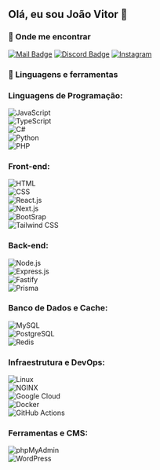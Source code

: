 ## Olá, eu sou João Vitor 👾

### 🔎 Onde me encontrar

[![Mail Badge](https://img.shields.io/badge/_jv0488598@gmail.com_-b1295b?style=flat-square&labelColor=b1295b&logo=gmail&logoColor=fff)](mailto:jv0488598@gmail.com)
[![Discord Badge](https://img.shields.io/badge/_jootave_-b1295b?style=flat-square&labelColor=b1295b&logo=discord&logoColor=fff)](https://discordapp.com/users/399906363486240770/)
[![Instagram](https://img.shields.io/badge/joaovitork.c_-b1295b?style=flat-square&labelColor=b1295b&logo=Instagram&logoColor=fff)](https://www.instagram.com/joaovitork.c/)

### 🚀 Linguagens e ferramentas

### **Linguagens de Programação:**  
![JavaScript](https://img.shields.io/badge/-JavaScript-F7DF1E?style=flat-square&logo=Javascript&logoColor=black)  
![TypeScript](https://img.shields.io/badge/-TypeScript-007ACC?style=flat-square&logo=typescript&logoColor=black)  
![C#](https://img.shields.io/badge/-C%23-239120?style=flat-square&logo=c-sharp&logoColor=white)  
![Python](https://img.shields.io/badge/-python-3670A0?style=flat-square&logo=python&logoColor=black)  
![PHP](https://img.shields.io/badge/-PHP-6C78AF?style=flat-square&logo=php&logoColor=white)  

### **Front-end:**  
![HTML](https://img.shields.io/badge/-HTML-E34F26?style=flat-square&logo=HTML5&logoColor=white)  
![CSS](https://img.shields.io/badge/-CSS-1572B6?style=flat-square&logo=css3&logoColor=white)  
![React.js](https://img.shields.io/badge/-React.js-61DAFB?style=flat-square&logo=React&logoColor=white)  
![Next.js](https://img.shields.io/badge/-next.js-000000?style=flat-square&logo=nextdotjs&logoColor=white)  
![BootSrap](https://img.shields.io/badge/-BootStrap-7952B3?style=flat-square&logo=bootstrap&logoColor=white)  
![Tailwind CSS](https://img.shields.io/badge/-Tailwind%20CSS-38B2AC?style=flat-square&logo=tailwindcss&logoColor=white)

### **Back-end:**  
![Node.js](https://img.shields.io/badge/-Node.js-339933?style=flat-square&logo=Node.js&logoColor=white)  
![Express.js](https://img.shields.io/badge/-Express.js-000000?style=flat-square&logo=express&logoColor=white)  
![Fastify](https://img.shields.io/badge/-fastify-000000?style=flat-square&logo=fastify&logoColor=white)  
![Prisma](https://img.shields.io/badge/-Prisma-2D3748?style=flat-square&logo=prisma&logoColor=white)  

### **Banco de Dados e Cache:**  
![MySQL](https://img.shields.io/badge/-MySQL-4479A1?style=flat-square&logo=MySQL&logoColor=white)  
![PostgreSQL](https://img.shields.io/badge/-postgresql-4479A1?style=flat-square&logo=postgresql&logoColor=white)  
![Redis](https://img.shields.io/badge/-Redis-D9281A?style=flat-square&logo=redis&logoColor=white)  

### **Infraestrutura e DevOps:**  
![Linux](https://img.shields.io/badge/Linux-E34F26?style=flat-square&logo=linux&logoColor=black)  
![NGINX](https://img.shields.io/badge/-Nginx-009639?style=flat-square&logo=nginx&logoColor=white)  
![Google Cloud](https://img.shields.io/badge/-Google%20Cloud-4285F4?style=flat-square&logo=googlecloud&logoColor=white)  
![Docker](https://img.shields.io/badge/-Docker-2496ED?style=flat-square&logo=docker&logoColor=white)  
![GitHub Actions](https://img.shields.io/badge/-GitHub%20Actions-2088FF?style=flat-square&logo=githubactions&logoColor=white)  

### **Ferramentas e CMS:**  
![phpMyAdmin](https://img.shields.io/badge/-phpMyAdmin-6C78AF?style=flat-square&logo=phpmyadmin&logoColor=white)  
![WordPress](https://img.shields.io/badge/-WordPress-21759B?style=flat-square&logo=wordpress&logoColor=white)  
